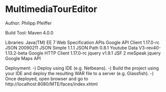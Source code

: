 MultimediaTourEditor
====================
Author: 
Philipp Pfeiffer

Build Tool: 
Maven 4.0.0

Libraries: 
Java(TM) EE 7 Web Specification APIs
Google API Client 1.17.0-rc
JSON 20090211
JSON Simple 1.1.1
JSON Path 0.8.1
Youtube Data V3-rev40-1.13.2-beta
Google HTTP Client 1.17.0-rc
jquery v1.9.1
JSF 2
meSpeak
jquery
Google Maps API

Deployment:
-) Deploy using IDE (e.g. Netbeans).
-) Build the project using your IDE and deploy the resulting WAR file to
a server (e.g. Glassfish).
-) Once deployed, open browser and go to http://localhost:8080/MTE/faces/index.xhtml